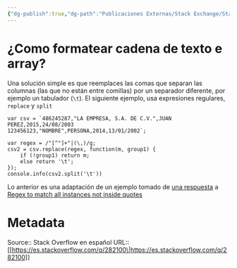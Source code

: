 ```yaml
---
{"dg-publish":true,"dg-path":"Publicaciones Externas/Stack Exchange/Stack Overflow en español/es.stackoverflow.com-282100.md","permalink":"/publicaciones-externas/stack-exchange/stack-overflow-en-espanol/es-stackoverflow-com-282100/","title":"¿Como formatear cadena de texto e array?","hide":true,"noteIcon":"\"0\"","created":"2024-04-03T12:49:10.627-06:00","updated":"2024-04-05T16:43:55.742-06:00"}
---
```


# ¿Como formatear cadena de texto e array?

Una solución simple es que reemplaces las comas que separan las columnas (las que no están entre comillas) por un separador diferente, por ejemplo un tabulador (`\t`). El siguiente ejemplo, usa expresiones regulares, `replace` y `split`

<!-- begin snippet: js hide: false console: true babel: false -->

<!-- language: lang-js -->

    var csv = `486245287,"LA EMPRESA, S.A. DE C.V.",JUAN PEREZ,2015,24/08/2003
    123456123,"NOMBRE",PERSONA,2014,13/01/2002`;

    var regex = /"[^"]+"|(\,)/g;
    csv2 = csv.replace(regex, function(m, group1) {
        if (!group1) return m;
        else return '\t';
    });
    console.info(csv2.split('\t'))

<!-- end snippet -->

Lo anterior es una adaptación de un ejemplo tomado de [una respuesta]( https://stackoverflow.com/a/23667311/1595451) a [Regex to match all instances not inside quotes](https://stackoverflow.com/q/6462578/1595451)

# Metadata
Source:: Stack Overflow en español
URL:: [[https://es.stackoverflow.com/q/282100\|https://es.stackoverflow.com/q/282100]]

